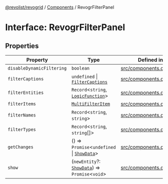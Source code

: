[@revolist/revogrid](README.md) / [Components](Namespace.Components.md) / RevogrFilterPanel

# Interface: RevogrFilterPanel

## Properties

| Property | Type | Defined in |
| ------ | ------ | ------ |
| `disableDynamicFiltering` | `boolean` | [src/components.d.ts:402](https://github.com/revolist/revogrid/blob/2a9402fdf050fa45d175b041168181a63cd72777/src/components.d.ts#L402) |
| `filterCaptions` | `undefined` \| [`FilterCaptions`](TypeAlias.FilterCaptions.md) | [src/components.d.ts:403](https://github.com/revolist/revogrid/blob/2a9402fdf050fa45d175b041168181a63cd72777/src/components.d.ts#L403) |
| `filterEntities` | `Record`\<`string`, [`LogicFunction`](TypeAlias.LogicFunction.md)\> | [src/components.d.ts:404](https://github.com/revolist/revogrid/blob/2a9402fdf050fa45d175b041168181a63cd72777/src/components.d.ts#L404) |
| `filterItems` | [`MultiFilterItem`](TypeAlias.MultiFilterItem.md) | [src/components.d.ts:405](https://github.com/revolist/revogrid/blob/2a9402fdf050fa45d175b041168181a63cd72777/src/components.d.ts#L405) |
| `filterNames` | `Record`\<`string`, `string`\> | [src/components.d.ts:406](https://github.com/revolist/revogrid/blob/2a9402fdf050fa45d175b041168181a63cd72777/src/components.d.ts#L406) |
| `filterTypes` | `Record`\<`string`, `string`[]\> | [src/components.d.ts:407](https://github.com/revolist/revogrid/blob/2a9402fdf050fa45d175b041168181a63cd72777/src/components.d.ts#L407) |
| `getChanges` | () => `Promise`\<`undefined` \| [`ShowData`](TypeAlias.ShowData.md)\> | [src/components.d.ts:408](https://github.com/revolist/revogrid/blob/2a9402fdf050fa45d175b041168181a63cd72777/src/components.d.ts#L408) |
| `show` | (`newEntity`?: [`ShowData`](TypeAlias.ShowData.md)) => `Promise`\<`void`\> | [src/components.d.ts:409](https://github.com/revolist/revogrid/blob/2a9402fdf050fa45d175b041168181a63cd72777/src/components.d.ts#L409) |
